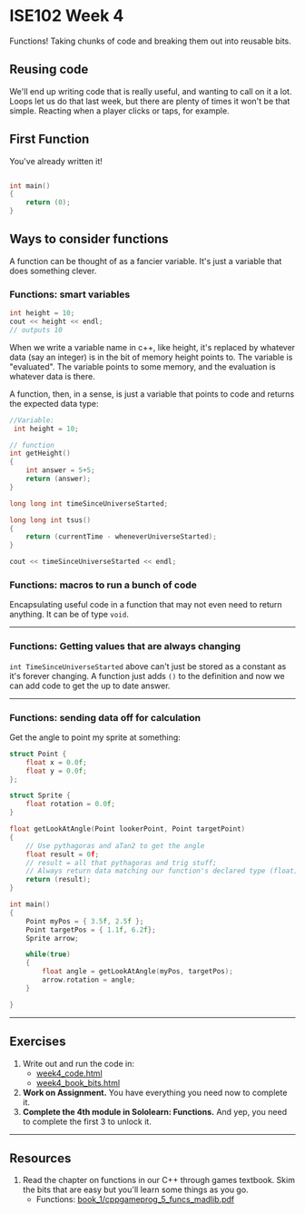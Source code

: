 
# ISE102 Week 4

Functions! Taking chunks of code and breaking them out into reusable bits.



<!-- @import "[TOC]" {cmd="toc" depthFrom=1 depthTo=6 orderedList=false} -->


## Reusing code


We'll end up writing code that is really useful, and wanting to call on it a lot. Loops let us do that last week, but there are plenty of times it won't be that simple. Reacting when a player clicks or taps, for example.

## First Function

You've already written it!

```c++

int main()
{
	return (0);
}
```

## Ways to consider functions

A function can be thought of as a fancier variable. It's just a variable that does something clever.

### Functions: smart variables

```c++
int height = 10;
cout << height << endl;
// outputs 10
```
When we write a variable name in c++, like height, it's replaced by whatever data (say an integer) is in the bit of memory height points to. The variable is "evaluated". The variable points to some memory, and the evaluation is whatever data is there.

A function, then, in a sense, is just a variable that points to code and returns the expected data type:

```cpp
//Variable: 
 int height = 10;

// function
int getHeight()
{
	int answer = 5+5;
	return (answer);
}

long long int timeSinceUniverseStarted;

long long int tsus()
{
	return (currentTime - wheneverUniverseStarted);
}

cout << timeSinceUniverseStarted << endl;

```

### Functions: macros to run a bunch of code

Encapsulating useful code in a function that may not even need to return anything. It can be of type `void`.

___
### Functions: Getting values that are always changing

`int TimeSinceUniverseStarted` above can't just be stored as a constant as it's forever changing. A function just adds `()` to the definition and now we can add code to get the up to date answer.

___

### Functions: sending data off for calculation

Get the angle to point my sprite at something:

```c++
struct Point {
	float x = 0.0f;
	float y = 0.0f;
};

struct Sprite {
	float rotation = 0.0f;
}

float getLookAtAngle(Point lookerPoint, Point targetPoint)
{
	// Use pythagoras and aTan2 to get the angle
	float result = 0f;
	// result = all that pythagoras and trig stuff;
	// Always return data matching our function's declared type (float)
	return (result);
}

int main()
{
	Point myPos = { 3.5f, 2.5f };
	Point targetPos = { 1.1f, 6.2f}; 
	Sprite arrow;

	while(true)
	{
		float angle = getLookAtAngle(myPos, targetPos);
		arrow.rotation = angle;
	}

}

```
___

## Exercises

1. Write out and run the code in:
   * [week4_code.html](week4_code.html)
   * [week4_book_bits.html](week4_book_bits.html)
2. **Work on Assignment.** You have everything you need now to complete it.
3. **Complete the 4th module in Sololearn: Functions.** And yep, you need to complete the first 3 to unlock it.
   
___

## Resources

1. Read the chapter on functions in our C++ through games textbook. Skim the bits that are easy but you'll learn some things as you go.
   * Functions: [book_1/cppgameprog_5_funcs_madlib.pdf](book_1/cppgameprog_5_funcs_madlib.pdf)
 